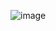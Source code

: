 ![image](https://github.com/RoshanYeah/Project-229/assets/98729871/1130d9a7-d895-45e1-927a-db2d71c61228)
